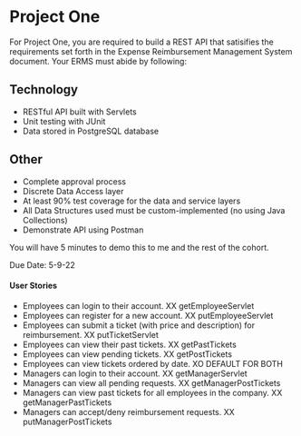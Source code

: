 # Project One
For Project One, you are required to build a REST API that satisifies the requirements set forth in the Expense Reimbursement Management System document. Your ERMS must abide by following:

## Technology

* RESTful API built with Servlets
* Unit testing with JUnit
* Data stored in PostgreSQL database

## Other

* Complete approval process
* Discrete Data Access layer
* At least 90% test coverage for the data and service layers
* All Data Structures used must be custom-implemented (no using Java Collections)
* Demonstrate API using Postman

You will have 5 minutes to demo this to me and the rest of the cohort.

Due Date: 5-9-22


#### User Stories
- Employees can login to their account. XX getEmployeeServlet
- Employees can register for a new account. XX putEmployeeServlet
- Employees can submit a ticket (with price and description) for reimbursement. XX putTicketServlet
- Employees can view their past tickets. XX getPastTickets
- Employees can view pending tickets. XX getPostTickets
- Employees can view tickets ordered by date. XO DEFAULT FOR BOTH
- Managers can login to their account. XX getManagerServlet
- Managers can view all pending requests. XX getManagerPostTickets
- Managers can view past tickets for all employees in the company. XX getManagerPastTickets
- Managers can accept/deny reimbursement requests. XX putManagerPostTickets